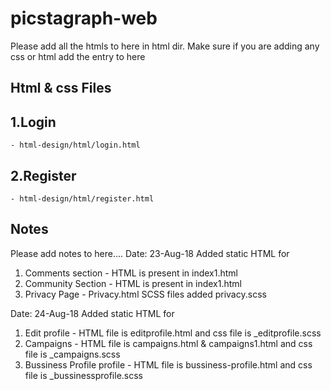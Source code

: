 # picstagraph-web 

Please add all the htmls to here in html dir. Make sure if you are adding any css or html add the entry to here

## Html & css Files

## 1.Login 
    - html-design/html/login.html

## 2.Register 
    - html-design/html/register.html



## Notes

Please add notes to here....
Date: 23-Aug-18
Added static HTML for 
1. Comments section - HTML is present in index1.html
2. Community Section - HTML is present in index1.html
3. Privacy Page - Privacy.html
SCSS files added 
privacy.scss

Date: 24-Aug-18
Added static HTML for 
1. Edit profile - HTML file is editprofile.html and css file is _editprofile.scss
2. Campaigns - HTML file is campaigns.html & campaigns1.html and css file is _campaigns.scss
1. Bussiness Profile profile - HTML file is bussiness-profile.html and css file is _bussinessprofile.scss